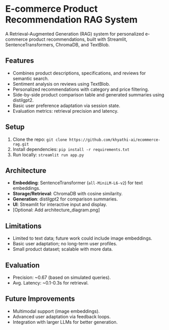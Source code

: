 # E-commerce Product Recommendation RAG System

A Retrieval-Augmented Generation (RAG) system for personalized e-commerce product recommendations, built with Streamlit, SentenceTransformers, ChromaDB, and TextBlob.

## Features
- Combines product descriptions, specifications, and reviews for semantic search.
- Sentiment analysis on reviews using TextBlob.
- Personalized recommendations with category and price filtering.
- Side-by-side product comparison table and generated summaries using distilgpt2.
- Basic user preference adaptation via session state.
- Evaluation metrics: retrieval precision and latency.

## Setup
1. Clone the repo: `git clone https://github.com/khyathi-ai/ecommerce-rag.git`
2. Install dependencies: `pip install -r requirements.txt`
3. Run locally: `streamlit run app.py`

## Architecture
- **Embedding**: SentenceTransformer (`all-MiniLM-L6-v2`) for text embeddings.
- **Storage/Retrieval**: ChromaDB with cosine similarity.
- **Generation**: distilgpt2 for comparison summaries.
- **UI**: Streamlit for interactive input and display.
- [Optional: Add architecture_diagram.png]

## Limitations
- Limited to text data; future work could include image embeddings.
- Basic user adaptation; no long-term user profiles.
- Small product dataset; scalable with more data.

## Evaluation
- Precision: ~0.67 (based on simulated queries).
- Avg. Latency: ~0.1-0.3s for retrieval.

## Future Improvements
- Multimodal support (image embeddings).
- Advanced user adaptation via feedback loops.
- Integration with larger LLMs for better generation.
